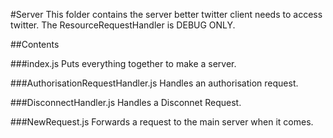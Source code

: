 #Server
This folder contains the server better twitter client needs to access twitter.
The ResourceRequestHandler is DEBUG ONLY.

##Contents

###index.js
Puts everything together to make a server.

###AuthorisationRequestHandler.js
Handles an authorisation request.

###DisconnectHandler.js
Handles a Disconnet Request.

###NewRequest.js
Forwards a request to the main server when it comes.